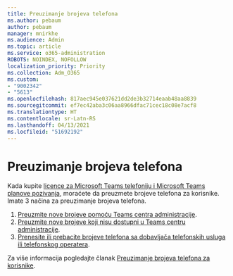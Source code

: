```yaml
---
title: Preuzimanje brojeva telefona
ms.author: pebaum
author: pebaum
manager: mnirkhe
ms.audience: Admin
ms.topic: article
ms.service: o365-administration
ROBOTS: NOINDEX, NOFOLLOW
localization_priority: Priority
ms.collection: Adm_O365
ms.custom:
- "9002342"
- "5613"
ms.openlocfilehash: 817aec945e037621dd2de3b32714eaab48aa8839
ms.sourcegitcommit: ef7ec42aba3c06aa8966dfac71cec18c08e7acf8
ms.translationtype: HT
ms.contentlocale: sr-Latn-RS
ms.lasthandoff: 04/13/2021
ms.locfileid: "51692192"
---
```

# <a name="get-phone-numbers"></a>Preuzimanje brojeva telefona

Kada kupite [licence za Microsoft Teams telefoniju i Microsoft Teams planove pozivanja](https://docs.microsoft.com/MicrosoftTeams/setting-up-your-phone-system#step-2-buy-and-assign-phone-system-and-calling-plan-licenses), moraćete da preuzmete brojeve telefona za korisnike. Imate 3 načina za preuzimanje brojeva telefona.

1. [Preuzmite nove brojeve pomoću Teams centra administracije](https://docs.microsoft.com/MicrosoftTeams/setting-up-your-phone-system#get-new-user-phone-numbers-using-the-teams-admin-center).
2. [Preuzmite nove brojeve koji nisu dostupni u Teams centru administracije](https://docs.microsoft.com/MicrosoftTeams/setting-up-your-phone-system#get-new-numbers-that-arent-available-in-the-teams-admin-center).
3. [Prenesite ili prebacite brojeve telefona sa dobavljača telefonskih usluga ili telefonskog operatera](https://docs.microsoft.com/MicrosoftTeams/setting-up-your-phone-system#port-or-transfer-phone-numbers-from-your-service-provider-or-phone-carrier).

Za više informacija pogledajte članak [Preuzimanje brojeva telefona za korisnike](https://docs.microsoft.com/MicrosoftTeams/setting-up-your-phone-system#port-or-transfer-phone-numbers-from-your-service-provider-or-phone-carrier).
